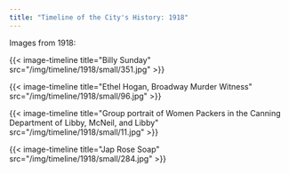 ```yaml
---
title: "Timeline of the City's History: 1918"
---
```

Images from 1918:

{{< image-timeline title="Billy Sunday" src="/img/timeline/1918/small/351.jpg" >}}

{{< image-timeline title="Ethel Hogan, Broadway Murder Witness" src="/img/timeline/1918/small/96.jpg" >}}

{{< image-timeline title="Group portrait of Women Packers in the Canning Department of Libby, McNeil, and Libby" src="/img/timeline/1918/small/11.jpg" >}}

{{< image-timeline title="Jap Rose Soap" src="/img/timeline/1918/small/284.jpg" >}}
